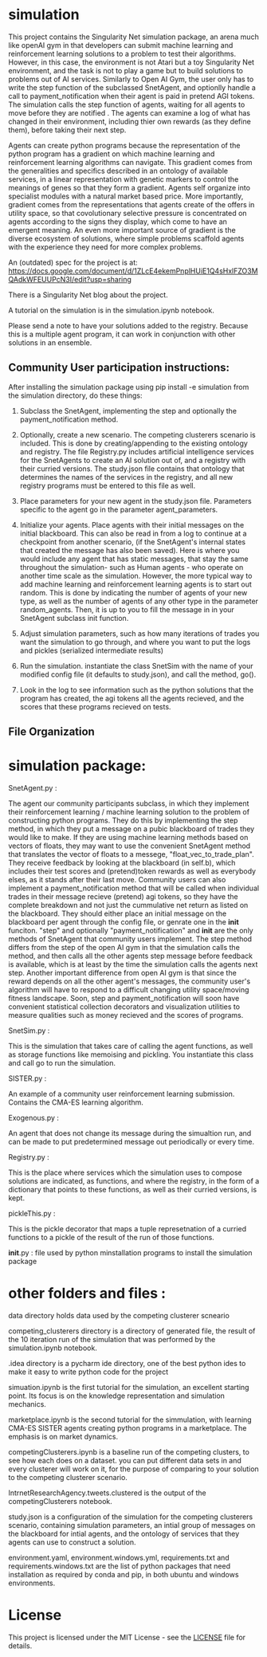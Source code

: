 # simulation

This project contains the Singularity Net simulation package, an arena much like openAI gym in that developers can submit machine learning and reinforcement learning solutions to a problem to test their algorithms.  However, in this case, the environment is not Atari but a toy Singularity Net environment, and the task is not to play a game but to build solutions to problems out of AI services.  Similarly to Open AI Gym, the user only has to write the step function of the subclassed SnetAgent, and optionlly handle a call to payment_notification when their agent is paid in pretend AGI tokens.  The simulation calls the step function of agents, waiting for all agents to move before they are notified .  The agents can examine a log of what has changed in their environment, including thier own rewards (as they define them), before taking their next step.

Agents can create python programs because the representation of the python program has a gradient on which machine learning and reinforcement learning algorithms can navigate.  This gradient comes from the generalities and specifics described in an ontology of available services, in a linear representation with genetic markers to control the meanings of genes so that they form a gradient.  Agents self organize into specialist  modules with a natural market based price. More importantly, gradient comes from the representations that agents create of the offers in utility space, so that covolutionary selective pressure is concentrated on agents according to the signs they display, which come to have an emergent meaning.  An even more important source of gradient is the diverse ecosystem of solutions, where simple problems scaffold agents with the experience they need for more complex problems.

An (outdated) spec for the project is at:  https://docs.google.com/document/d/1ZLcE4ekemPnplHUiE1Q4sHxlFZO3MQAdkWFEUUPcN3I/edit?usp=sharing

There is a Singularity Net blog about the project.

A tutorial on the simulation is in the simulation.ipynb notebook.  

Please send a note to have your solutions added to the registry.  Because this is a multiple agent program, it can work in conjunction with other solutions in an ensemble.       




## Community User participation instructions:

After installing the simulation package using pip install -e simulation from the simulation directory, do these things:


1. Subclass the SnetAgent, implementing the step and optionally the payment_notification method. 
 
 
2. Optionally, create a new scenario.  The competing clusterers scenario is included.  This is done by creating/appending to the existing ontology and registry.   The file Registry.py includes artificial intelligence services for the SnetAgents to create an AI solution out of, and a registry with their curried versions.    The study.json file contains that ontology that determines the names of the services in the registry, and all new registry programs must be entered to this file as well.


3.  Place parameters for your new agent in the study.json file. Parameters specific to the agent go in the parameter agent_parameters.


4.  Initialize your agents.  Place agents with their initial messages on the initial blackboard. This can also be read in from a log to continue at a checkpoint from another scenario, (if the SnetAgent's internal states that created the message has also been saved).  Here is where you would include any agent that has static messages, that stay the same throughout the simulation- such as Human agents - who operate on another time scale as the simulation. However, the more typical way to add machine learning and reinforcement learning agents is to start out random.  This is done by indicating the number of agents of your new type, as well as the number of agents of any other type in the parameter random_agents.   Then, it is up to you to fill the message in in your SnetAgent subclass init function.


5. Adjust simulation parameters, such as how many iterations of trades you want the simulation to go through, and where you want to put the logs and pickles (serialized intermediate results)


6. Run the simulation.  instantiate the class SnetSim with the name of your modified config file (it defaults to study.json), and call the method, go().


7. Look in the log to see information such as the python solutions that the program has created, the agi tokens all the agents recieved, and the scores that these programs recieved on tests.

##  File Organization


# simulation package:


SnetAgent.py  :  

The agent our community participants subclass, in which they implement their reinforcement learning / machine learning solution to the problem of constructing python programs. They do this by implementing the step method, in which they put a message on a pubic blackboard of trades they would like to make.  If they are using machine learning methods based on vectors of floats, they may want to use the convenient SnetAgent method that translates the vector of floats to a messege, "float_vec_to_trade_plan".  They receive feedback by looking at the blackboard (in self.b), which includes their test scores and (pretend)token rewards as well as everybody elses, as it stands after their last move.  Community users can also implement a payment_notification method that will be called when individual trades in their message recieve (pretend) agi tokens, so they have the complete breakdown and not just the cummulative net return as listed on the blackboard. They should either place an initial message on the blackboard per agent through the config file, or genrate one in the __init__ funciton.  "step" and optionally "payment_notification" and __init__ are the only methods of SnetAgent that community users implement.  The step method differs from the step of the open AI gym in that the simulation calls the method, and then calls all the other agents step message before feedback is available, which is at least by the time the simulation calls the agents next step.  Another important difference from open AI gym is that since the reward depends on all the other agent's messages, the community user's algorithm will have to respond to a difficult changing utility space/moving fitness landscape. Soon, step and payment_notification will soon have convenient statistical collection decorators and visualization utilities to measure qualities such as money recieved and the scores of programs.

SnetSim.py :

This is the simulation that takes care of calling the agent functions, as well as storage functions like memoising and pickling.  You instantiate this class and call go to run the simulation.


SISTER.py : 

An example of a community user reinforcement learning submission. Contains the CMA-ES learning algorithm.  

Exogenous.py : 

An agent that does not change its message during the simualtion run, and can be made to put predetermined message out periodically or every time.  

Registry.py :

This is the place where services which the simulation uses to compose solutions are indicated, as functions, and where the registry, in the form of a dictionary that points to these functions, as well as their curried versions, is kept. 

pickleThis.py : 

This is the pickle decorator that maps a tuple represetnation of a curried functions to a pickle of the result of the run of those functions.

__init__.py :  file used by python minstallation programs to install the simulation package


# other folders and files :

data directory holds data used by the competing clusterer scneario

competing_clusterers directory is a directory of generated file, the result of the 10 iteration run of the simulation that was performed by the simulation.ipynb notebook. 

.idea directory is a pycharm ide directory, one of the best python ides to make it easy to write python code for the project

simuation.ipynb is the first tutorial for the simulation, an excellent starting point.  Its focus is on the knowledge representation and simulation mechanics.

marketplace.ipynb is the second tutorial for the simmulation, with learning CMA-ES SISTER agents creating python programs in a marketplace.  The emphasis is on market dynamics.

competingClusterers.ipynb is a baseline run of the competing clusters, to see how each does on a dataset. you can put different data sets in and every clusterer will work on it, for the purpose of comparing to your solution to the competing clusterer scenario.

IntrnetResearchAgency.tweets.clustered is the output of the competingClusterers notebook.

study.json is a configuration of the simulation for the competing clusterers scenario, containing simulation parameters, an intial group of messages on the blackboard for intial agents, and the ontology of services that they agents can use to construct a solution.  

environment.yaml, environment.windows.yml, requirements.txt and requirements.windows.txt are the list of python packages that need installation as required by conda and pip, in both ubuntu and windows  environments.

# License  
  
This project is licensed under the MIT License - see the
[LICENSE](https://github.com/singnet/alpha-daemon/blob/master/LICENSE) file for details.
